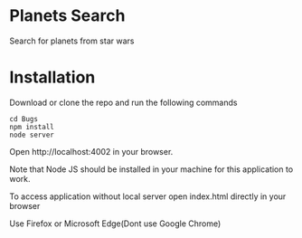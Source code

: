 # Planets Search
Search for planets from star wars

# Installation
Download or clone the repo and run the following commands
```
cd Bugs
npm install
node server
```
Open http://localhost:4002 in your browser.

Note that Node JS should be installed in your machine for this application to work.

To access application without local server open index.html directly in your browser

Use Firefox or Microsoft Edge(Dont use Google Chrome)
